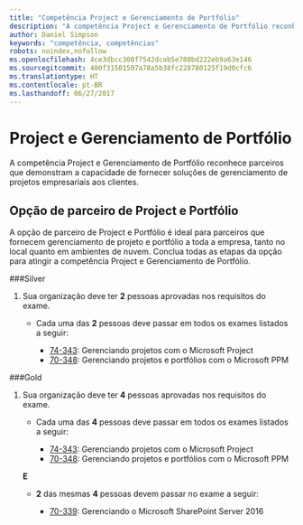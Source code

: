 ```yaml
---
title: "Competência Project e Gerenciamento de Portfólio"
description: "A competência Project e Gerenciamento de Portfólio reconhece parceiros que demonstram a capacidade de fornecer soluções de gerenciamento de projetos empresariais aos clientes."
author: Daniel Simpson
keywords: "competência, competências"
robots: noindex,nofollow
ms.openlocfilehash: 4ce3dbcc308f7542dcab5e780bd222eb9a63e146
ms.sourcegitcommit: 400f31501507a78a5b38fc228780125f19d0cfc6
ms.translationtype: HT
ms.contentlocale: pt-BR
ms.lasthandoff: 06/27/2017
---
```

# <a name="project-and-portfolio-management"></a>Project e Gerenciamento de Portfólio 
A competência Project e Gerenciamento de Portfólio reconhece parceiros que demonstram a capacidade de fornecer soluções de gerenciamento de projetos empresariais aos clientes.

## <a name="project-and-portfolio-partner-option"></a>Opção de parceiro de Project e Portfólio
A opção de parceiro de Project e Portfólio é ideal para parceiros que fornecem gerenciamento de projeto e portfólio a toda a empresa, tanto no local quanto em ambientes de nuvem. Conclua todas as etapas da opção para atingir a competência Project e Gerenciamento de Portfólio.

###<a name="silver"></a>Silver
1. Sua organização deve ter **2** pessoas aprovadas nos requisitos do exame.

    - Cada uma das **2** pessoas deve passar em todos os exames listados a seguir:

        * [74-343](https://www.microsoft.com/en-us/learning/exam-74-343.aspx): Gerenciando projetos com o Microsoft Project
        * [70-348](https://www.microsoft.com/en-us/learning/exam-70-348.aspx): Gerenciando projetos e portfólios com o Microsoft PPM

###<a name="gold"></a>Gold
1. Sua organização deve ter **4** pessoas aprovadas nos requisitos do exame.

    - Cada uma das **4** pessoas deve passar em todos os exames listados a seguir:

        * [74-343](https://www.microsoft.com/en-us/learning/exam-74-343.aspx): Gerenciando projetos com o Microsoft Project
        * [70-348](https://www.microsoft.com/en-us/learning/exam-70-348.aspx): Gerenciando projetos e portfólios com o Microsoft PPM

    **E** 

    - **2** das mesmas **4** pessoas devem passar no exame a seguir:

        *  [70-339](https://www.microsoft.com/en-us/learning/exam-70-339.aspx): Gerenciando o Microsoft SharePoint Server 2016
